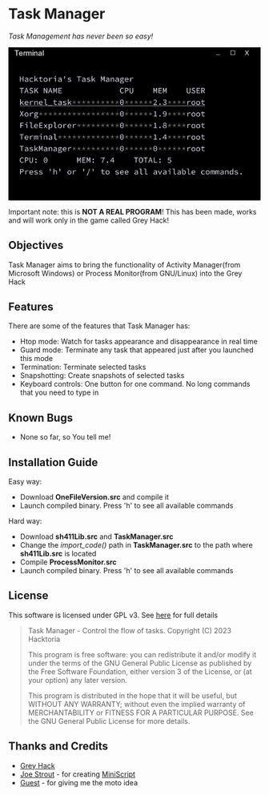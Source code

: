 # Task Manager

_Task Management has never been so easy!_

<img src="task-manager.PNG" align="center" />

Important note: this is __NOT A REAL PROGRAM__! This has been made, works and will work only in the game called Grey Hack!


## Objectives

Task Manager aims to bring the functionality of Activity Manager(from Microsoft Windows) or Process Monitor(from GNU/Linux) into the Grey Hack


## Features

There are some of the features that Task Manager has:

- Htop mode: Watch for tasks appearance and disappearance in real time
- Guard mode: Terminate any task that appeared just after you launched this mode
- Termination: Terminate selected tasks
- Snapshotting: Create snapshots of selected tasks
- Keyboard controls: One button for one command. No long commands that you need to type in


## Known Bugs

- None so far, so You tell me!


## Installation Guide

Easy way:
- Download __OneFileVersion.src__ and compile it
- Launch compiled binary. Press 'h' to see all available commands


Hard way:
- Download __sh411Lib.src__ and __TaskManager.src__
- Change the _import_code()_ path in __TaskManager.src__ to the path where __sh411Lib.src__ is located
- Compile __ProcessMonitor.src__
- Launch compiled binary. Press 'h' to see all available commands


## License

This software is licensed under GPL v3. See [here](https://github.com/h4cktoria/task-manager/blob/main/LICENSE) for full details

> Task Manager - Control the flow of tasks.
> Copyright (C) 2023  Hacktoria
>
> This program is free software: you can redistribute it and/or modify
> it under the terms of the GNU General Public License as published by
> the Free Software Foundation, either version 3 of the License, or
> (at your option) any later version.
>
> This program is distributed in the hope that it will be useful,
> but WITHOUT ANY WARRANTY; without even the implied warranty of
> MERCHANTABILITY or FITNESS FOR A PARTICULAR PURPOSE.  See the
> GNU General Public License for more details.


## Thanks and Credits

- [Grey Hack](https://store.steampowered.com/app/605230/Grey_Hack/)
- [Joe Strout](https://github.com/JoeStrout) - for creating [MiniScript](https://github.com/JoeStrout/miniscript)
- [Guest](https://mstdn.social/@fmmaks) - for giving me the moto idea
